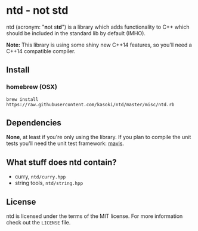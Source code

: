 # ntd - not std

ntd (acronym: "&#8203;**&#8203;n**&#8203;ot s&#8203;**&#8203;td&#8203;**&#8203;") is a library which adds functionality to C++ which should be included in the standard lib by default (IMHO).

**Note:** This library is using some shiny new C++14 features, so you'll need a C++14 compatible compiler.

## Install

### homebrew (OSX)

    brew install https://raw.githubusercontent.com/kasoki/ntd/master/misc/ntd.rb

## Dependencies

**None**, at least if you're only using the library. If you plan to compile the unit tests you'll need the unit test framework: [mavis](http://mavis.kasoki.de).

## What stuff does ntd contain?

* curry, ``ntd/curry.hpp``
* string tools, ``ntd/string.hpp``

## License

ntd is licensed under the terms of the MIT license. For more information check out the ``LICENSE`` file.

